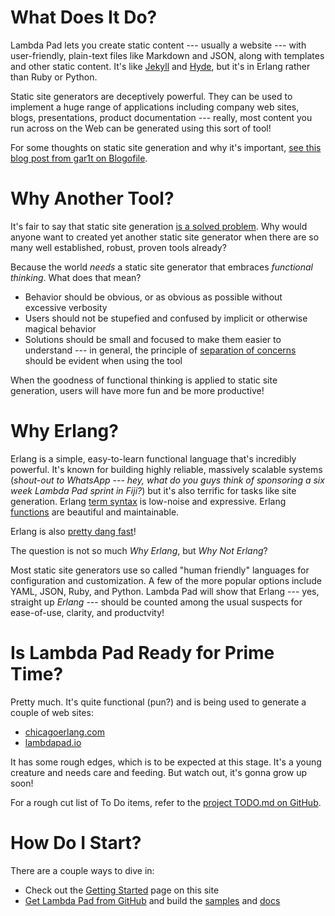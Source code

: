 # What Does It Do?

Lambda Pad lets you create static content --- usually a website --- with
user-friendly, plain-text files like Markdown and JSON, along with templates
and other static content. It's like [Jekyll](http://jekyllrb.com) and
[Hyde](http://hyde.github.io), but it's in Erlang rather than Ruby or Python.

Static site generators are deceptively powerful. They can be used to implement
a huge range of applications including company web sites, blogs, presentations,
product documentation --- really, most content you run across on the Web can be
generated using this sort of tool!

For some thoughts on static site generation and why it's important,
[see this blog post from gar1t on Blogofile](http://www.gar1t.com/blog/blogofile.html).

# Why Another Tool?

It's fair to say that static site generation
[is a solved problem](http://staticsitegenerators.net). Why would anyone want
to created yet another static site generator when there are so many well
established, robust, proven tools already?

Because the world *needs* a static site generator that embraces *functional
thinking*. What does that mean?

- Behavior should be obvious, or as obvious as possible without excessive
  verbosity
- Users should not be stupefied and confused by implicit or otherwise magical
  behavior
- Solutions should be small and focused to make them easier to understand ---
  in general, the principle of
  [separation of concerns](http://en.wikipedia.org/wiki/Separation_of_concerns)
  should be evident when using the tool

When the goodness of functional thinking is applied to static site generation,
users will have more fun and be more productive!

# Why Erlang?

Erlang is a simple, easy-to-learn functional language that's incredibly
powerful. It's known for building highly reliable, massively scalable systems
(*shout-out to WhatsApp --- hey, what do you guys think of sponsoring a six
week Lambda Pad sprint in Fiji?*) but it's also terrific for tasks like site
generation. Erlang [term syntax][] is low-noise and expressive. Erlang
[functions][] are beautiful and maintainable.

Erlang is also [pretty dang fast][]!

[term syntax]: https://github.com/gar1t/lambdapad/blob/master/docs/index.erl#L7-L12

[functions]: https://github.com/gar1t/lambdapad/blob/master/docs/index.erl#L42-L43

[pretty dang fast]: http://stackoverflow.com/questions/6964392/speed-comparison-with-project-euler-c-vs-python-vs-erlang-vs-haskell

The question is not so much *Why Erlang*, but *Why Not Erlang*?

Most static site generators use so called "human friendly" languages for
configuration and customization. A few of the more popular options include
YAML, JSON, Ruby, and Python. Lambda Pad will show that Erlang --- yes,
straight up *Erlang* --- should be counted among the usual suspects for
ease-of-use, clarity, and productvity!

# Is Lambda Pad Ready for Prime Time?

Pretty much. It's quite functional (pun?) and is being used to generate a
couple of web sites:

- [chicagoerlang.com](http://www.chicagoerlang.com)
- [lambdapad.io](http://www.lambdapad.io)

It has some rough edges, which is to be expected at this stage. It's a young
creature and needs care and feeding. But watch out, it's gonna grow up soon!

For a rough cut list of To Do items, refer to the
[project TODO.md on GitHub](https://github.com/gar1t/lambdapad/blob/master/TODO.md).

# How Do I Start?

There are a couple ways to dive in:

- Check out the [Getting Started](./getting-started.md) page on this site
- [Get Lambda Pad from GitHub](https://github.com/gar1t/lambdapad) and build
  the [samples](https://github.com/gar1t/lambdapad/tree/master/samples) and
  [docs](https://github.com/gar1t/lambdapad/tree/master/docs)
